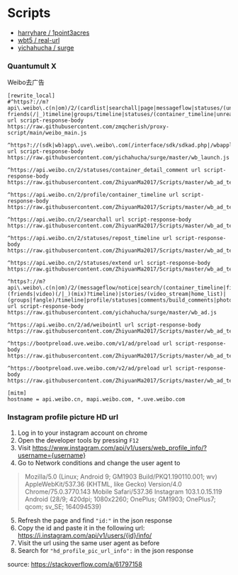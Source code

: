 # Scripts

- [harryhare / 1point3acres](https://github.com/harryhare/1point3acres)
- [wbt5 / real-url](https://github.com/wbt5/real-url)
- [yichahucha / surge](https://github.com/yichahucha/surge)

### Quantumult X
Weibo去广告 
```properties
[rewrite_local]
#^https?://m?api\.weibo\.c(n|om)/2/(cardlist|searchall|page|messageflow|statuses/(unread_)?friends(/|_)timeline|groups/timeline|statuses/(container_timeline|unread_hot_timeline|extend|video_mixtimeline|repost_timeline)|profile/(me|container_timeline)|video/(community_tab|remind_info|tiny_stream_video_list)|checkin/show|\!/live/media_homelist|comments/build_comments|container/get_item|search/(finder|container_timeline|container_discover)) url script-response-body https://raw.githubusercontent.com/zmqcherish/proxy-script/main/weibo_main.js

^https?://(sdk|wb)app\.uve\.weibo\.com(/interface/sdk/sdkad.php|/wbapplua/wbpullad.lua) url script-response-body https://raw.githubusercontent.com/yichahucha/surge/master/wb_launch.js

^https://api.weibo.cn/2/statuses/container_detail_comment url script-response-body https://raw.githubusercontent.com/ZhiyuanMa2017/Scripts/master/wb_ad_test_8.js

^https://api.weibo.cn/2/profile/container_timeline url script-response-body https://raw.githubusercontent.com/ZhiyuanMa2017/Scripts/master/wb_ad_test_2.js

^https://api.weibo.cn/2/searchall url script-response-body https://raw.githubusercontent.com/ZhiyuanMa2017/Scripts/master/wb_ad_test_2.js

^https://api.weibo.cn/2/statuses/repost_timeline url script-response-body https://raw.githubusercontent.com/ZhiyuanMa2017/Scripts/master/wb_ad_test_5.js

^https://api.weibo.cn/2/statuses/extend url script-response-body https://raw.githubusercontent.com/ZhiyuanMa2017/Scripts/master/wb_ad_test_4.js

^https?://m?api\.weibo\.c(n|om)/2/(messageflow/notice|search/(container_timeline|finder)|statuses/(container_timeline_hot|container_timeline_unread|container_timeline|unread|extend|positives/get|(friends|video)(/|_)(mix)?timeline)|stories/(video_stream|home_list)|(groups|fangle)/timeline|profile/statuses|comments/build_comments|photo/recommend_list|service/picfeed|searchall|cardlist|page|!/(photos/pic_recommend_status|live/media_homelist)|video/tiny_stream_video_list|photo/info|remind/unread_count) url script-response-body https://raw.githubusercontent.com/yichahucha/surge/master/wb_ad.js

^https://api.weibo.cn/2/ad/weibointl url script-response-body https://raw.githubusercontent.com/ZhiyuanMa2017/Scripts/master/wb_ad_test.js

^https://bootpreload.uve.weibo.com/v1/ad/preload url script-response-body https://raw.githubusercontent.com/ZhiyuanMa2017/Scripts/master/wb_ad_test_3.js

^https://bootpreload.uve.weibo.com/v2/ad/preload url script-response-body https://raw.githubusercontent.com/ZhiyuanMa2017/Scripts/master/wb_ad_test_3.js

[mitm]
hostname = api.weibo.cn, mapi.weibo.com, *.uve.weibo.com
```

### Instagram profile picture HD url
1. Log in to your instagram account on chrome
2. Open the developer tools by pressing `F12`
3. Visit https://www.instagram.com/api/v1/users/web_profile_info/?username={username}
4. Go to Network conditions and change the user agent to
>Mozilla/5.0 (Linux; Android 9; GM1903 Build/PKQ1.190110.001; wv) AppleWebKit/537.36 (KHTML, like Gecko) Version/4.0 Chrome/75.0.3770.143 Mobile Safari/537.36 Instagram 103.1.0.15.119 Android (28/9; 420dpi; 1080x2260; OnePlus; GM1903; OnePlus7; qcom; sv_SE; 164094539)
5. Refresh the page and find `"id:"` in the json response
6. Copy the id and paste it in the following url: https://i.instagram.com/api/v1/users/{id}/info/
7. Visit the url using the same user agent as before
8. Search for `"hd_profile_pic_url_info":` in the json response  

source: https://stackoverflow.com/a/61797158
